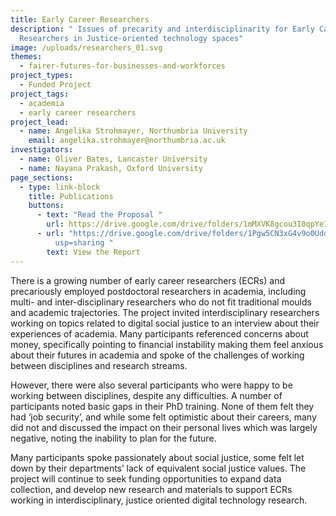 ```yaml
---
title: Early Career Researchers
description: " Issues of precarity and interdisciplinarity for Early Career
  Researchers in Justice-oriented technology spaces"
image: /uploads/researchers_01.svg
themes:
  - fairer-futures-for-businesses-and-workforces
project_types:
  - Funded Project
project_tags:
  - academia
  - early career researchers
project_lead:
  - name: Angelika Strohmayer, Northumbria University
    email: angelika.strohmayer@northumbria.ac.uk
investigators:
  - name: Oliver Bates, Lancaster University
  - name: Nayana Prakash, Oxford University
page_sections:
  - type: link-block
    title: Publications
    buttons:
      - text: "Read the Proposal "
        url: https://drive.google.com/drive/folders/1mMXVK8gcou3I0qpYeIT3ljcOvGYZtwQ3?usp=sharing
      - url: "https://drive.google.com/drive/folders/1Pgw5CN3xG4v9o0Udd_G559azsqqKGpQi?\
          usp=sharing "
        text: View the Report
---
```

There is a growing number of early career researchers (ECRs) and precariously employed postdoctoral researchers in academia, including multi- and inter-disciplinary researchers who do not fit traditional moulds and academic trajectories. The project invited interdisciplinary researchers working on topics related to digital social justice to an interview about their experiences of academia. Many participants referenced concerns about money, specifically pointing to financial instability making them feel anxious about their futures in academia and spoke of the challenges of working between disciplines and research streams. 

However, there were also several participants who were happy to be working between disciplines, despite any difficulties. A number of participants noted basic gaps in their PhD training. None of them felt they had ‘job security’, and while some felt optimistic about their careers, many did not and discussed the impact on their personal lives which was largely negative, noting the inability to plan for the future. 

Many participants spoke passionately about social justice, some felt let down by their departments’ lack of equivalent social justice values. The project will continue to seek funding opportunities to expand data collection, and develop new research and materials to support ECRs working in interdisciplinary, justice oriented digital technology research.